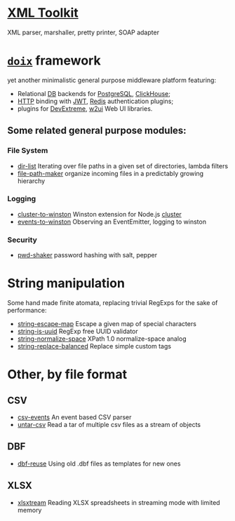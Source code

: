 # [XML Toolkit](https://github.com/do-/node-xml-toolkit)
XML parser, marshaller, pretty printer, SOAP adapter

# [`doix`](https://github.com/do-/node-doix) framework
yet another minimalistic general purpose middleware platform featuring:
* Relational [DB](https://github.com/do-/node-doix-db) backends for [PostgreSQL](https://github.com/do-/node-doix-db-postgresql), [ClickHouse](https://github.com/do-/node-doix-db-clickhouse);
* [HTTP](https://github.com/do-/node-doix-http) binding with [JWT](https://github.com/do-/node-doix-http-cookie-jwt), [Redis](https://github.com/do-/node-doix-http-cookie-redis) authentication plugins;
* plugins for [DevExtreme](https://github.com/do-/node-doix-devextreme), [w2ui](https://github.com/do-/node-doix-w2ui) Web UI libraries.

## Some related general purpose modules:
### File System
* [dir-list](https://github.com/do-/node-dir-list) Iterating over file paths in a given set of directories, lambda filters
* [file-path-maker](https://github.com/do-/node-file-path-maker) organize incoming files in a predictably growing hierarchy

### Logging
* [cluster-to-winston](https://github.com/do-/node-cluster-to-winston) Winston extension for Node.js [cluster](https://nodejs.org/docs/latest/api/cluster.html)
* [events-to-winston](https://github.com/do-/node-events-to-winston) Observing an EventEmitter, logging to winston

### Security
* [pwd-shaker](https://github.com/do-/node-pwd-shaker) password hashing with salt, pepper

# String manipulation
Some hand made finite atomata, replacing trivial RegExps for the sake of performance:
* [string-escape-map](https://github.com/do-/node-string-escape-map) Escape a given map of special characters
* [string-is-uuid](https://github.com/do-/node-string-is-uuid) RegExp free UUID validator
* [string-normalize-space](https://github.com/do-/node-string-normalize-space) XPath 1.0 normalize-space analog
* [string-replace-balanced](https://github.com/do-/node-string-replace-balanced) Replace simple custom tags

# Other, by file format
## CSV
* [csv-events](https://github.com/do-/node-csv-events) An event based CSV parser
* [untar-csv](https://github.com/do-/node-untar-csv) Read a tar of multiple csv files as a stream of objects

## DBF
* [dbf-reuse](https://github.com/do-/dbf-reuse) Using old .dbf files as templates for new ones

## XLSX
* [xlsxtream](https://github.com/do-/xlsxtream) Reading XLSX spreadsheets in streaming mode with limited memory 

<!--
**do-/do-** is a ✨ _special_ ✨ repository because its `README.md` (this file) appears on your GitHub profile.

Here are some ideas to get you started:

- 🔭 I’m currently working on ...
- 🌱 I’m currently learning ...
- 👯 I’m looking to collaborate on ...
- 🤔 I’m looking for help with ...
- 💬 Ask me about ...
- 📫 How to reach me: ...
- ⚡ Fun fact: ...
-->
